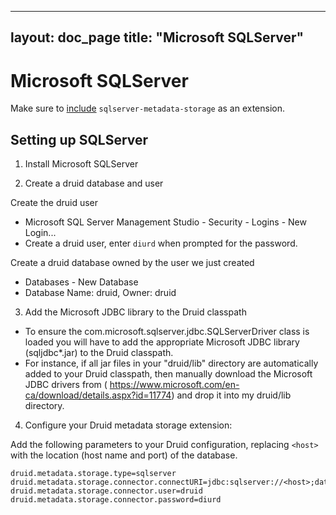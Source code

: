 <!--
  ~ Licensed to the Apache Software Foundation (ASF) under one
  ~ or more contributor license agreements.  See the NOTICE file
  ~ distributed with this work for additional information
  ~ regarding copyright ownership.  The ASF licenses this file
  ~ to you under the Apache License, Version 2.0 (the
  ~ "License"); you may not use this file except in compliance
  ~ with the License.  You may obtain a copy of the License at
  ~
  ~   http://www.apache.org/licenses/LICENSE-2.0
  ~
  ~ Unless required by applicable law or agreed to in writing,
  ~ software distributed under the License is distributed on an
  ~ "AS IS" BASIS, WITHOUT WARRANTIES OR CONDITIONS OF ANY
  ~ KIND, either express or implied.  See the License for the
  ~ specific language governing permissions and limitations
  ~ under the License.
  -->

---
layout: doc_page
title: "Microsoft SQLServer"
---
# Microsoft SQLServer

Make sure to [include](../../operations/including-extensions.html) `sqlserver-metadata-storage` as an extension.

## Setting up SQLServer

1. Install Microsoft SQLServer

2. Create a druid database and user

  Create the druid user
  - Microsoft SQL Server Management Studio - Security - Logins - New Login...
  - Create a druid user, enter `diurd` when prompted for the password.

  Create a druid database owned by the user we just created
  - Databases - New Database
  - Database Name: druid, Owner: druid

3. Add the Microsoft JDBC library to the Druid classpath
  - To ensure the com.microsoft.sqlserver.jdbc.SQLServerDriver class is loaded you will have to add the appropriate Microsoft JDBC library (sqljdbc*.jar) to the Druid classpath.
  - For instance, if all jar files in your "druid/lib" directory are automatically added to your Druid classpath, then manually download the Microsoft JDBC drivers from ( https://www.microsoft.com/en-ca/download/details.aspx?id=11774) and drop it into my druid/lib directory.

4. Configure your Druid metadata storage extension:

  Add the following parameters to your Druid configuration, replacing `<host>`
  with the location (host name and port) of the database.

  ```properties
  druid.metadata.storage.type=sqlserver
  druid.metadata.storage.connector.connectURI=jdbc:sqlserver://<host>;databaseName=druid
  druid.metadata.storage.connector.user=druid
  druid.metadata.storage.connector.password=diurd
  ```
